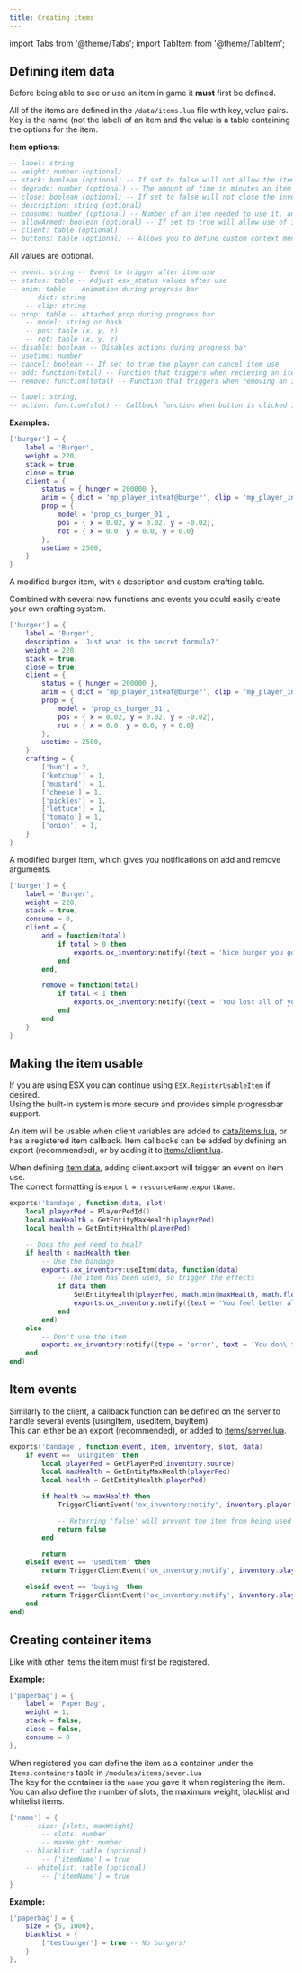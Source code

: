 ```yaml
---
title: Creating items
---
```


import Tabs from '@theme/Tabs';
import TabItem from '@theme/TabItem';

## Defining item data

Before being able to see or use an item in game it **must** first be defined.

All of the items are defined in the `/data/items.lua` file with key, value pairs.  
Key is the name (not the label) of an item and the value is a table containing the
options for the item.

**Item options:**
<Tabs>
<TabItem value='shared' label='Shared'>

```lua
-- label: string
-- weight: number (optional)
-- stack: boolean (optional) -- If set to false will not allow the item to be stacked
-- degrade: number (optional) -- The amount of time in minutes an item will degrade after
-- close: boolean (optional) -- If set to false will not close the inventory on item use
-- description: string (optional)
-- consume: number (optional) -- Number of an item needed to use it, and removed after use (Default: 1)
-- allowArmed: boolean (optional) -- If set to true will allow use of item while armed with a weapon
-- client: table (optional)
-- buttons: table (optional) -- Allows you to define custom context menu functions for the item
```
</TabItem>
<TabItem value='client' label='Client'>

All values are optional.
```lua
-- event: string -- Event to trigger after item use
-- status: table -- Adjust esx_status values after use
-- anim: table -- Animation during progress bar
    -- dict: string
    -- clip: string
-- prop: table -- Attached prop during progress bar
    -- model: string or hash
    -- pos: table (x, y, z)
    -- rot: table (x, y, z)
-- disable: boolean -- Disables actions during progress bar
-- usetime: number
-- cancel: boolean -- If set to true the player can cancel item use
-- add: function(total) -- Function that triggers when recieving an item (Returns total item count as `total`)
-- remove: function(total) -- Function that triggers when removing an item (Returns total item count as `total`)
```
</TabItem>
<TabItem value='buttons' label='Buttons'>

```lua
-- label: string,
-- action: function(slot) -- Callback function when button is clicked in context menu, returns item slot
```
</TabItem>
</Tabs>

**Examples:**
<Tabs>
<TabItem value='burger' label='Burger'>

```lua
['burger'] = {
    label = 'Burger',
    weight = 220,
    stack = true,
    close = true,
    client = {
        status = { hunger = 200000 },
        anim = { dict = 'mp_player_inteat@burger', clip = 'mp_player_int_eat_burger_fp' },
        prop = { 
            model = 'prop_cs_burger_01',
            pos = { x = 0.02, y = 0.02, y = -0.02},
            rot = { x = 0.0, y = 0.0, y = 0.0}
        },
        usetime = 2500,
    }
}
```
</TabItem>
<TabItem value='custom_burger' label='Custom burger'>

A modified burger item, with a description and custom crafting table.


Combined with several new functions and events you could easily create your own crafting system.
```lua
['burger'] = {
    label = 'Burger',
    description = 'Just what is the secret formula?'
    weight = 220,
    stack = true,
    close = true,
    client = {
        status = { hunger = 200000 },
        anim = { dict = 'mp_player_inteat@burger', clip = 'mp_player_int_eat_burger_fp' },
        prop = {
            model = 'prop_cs_burger_01', 
            pos = { x = 0.02, y = 0.02, y = -0.02}, 
            rot = { x = 0.0, y = 0.0, y = 0.0}
        },
        usetime = 2500,
    }
    crafting = {
        ['bun'] = 2,
        ['ketchup'] = 1,
        ['mustard'] = 1,
        ['cheese'] = 1,
        ['pickles'] = 1,
        ['lettuce'] = 1,
        ['tomato'] = 1,
        ['onion'] = 1, 
    }
}
```
</TabItem>
<TabItem value='notify_burger' label='Notify burger'>

A modified burger item, which gives you notifications on add and remove arguments.
```lua
['burger'] = {
    label = 'Burger',
    weight = 220,
    stack = true,
    consume = 0,
    client = {
        add = function(total)
            if total > 0 then
                exports.ox_inventory:notify({text = 'Nice burger you got there!'})
            end
        end,

        remove = function(total)
            if total < 1 then
                exports.ox_inventory:notify({text = 'You lost all of your burgers!'})
            end
        end
    }
}
```
</TabItem>
</Tabs>


## Making the item usable
If you are using ESX you can continue using `ESX.RegisterUsableItem` if desired.  
Using the built-in system is more secure and provides simple progressbar support.  

An item will be usable when client variables are added to [data/items.lua](https://github.com/overextended/ox_inventory/blob/main/data/items.lua), or has a registered item callback. Item callbacks can be added by defining an export (recommended), or by adding it to [items/client.lua](https://github.com/overextended/ox_inventory/blob/main/modules/items/client.lua#L33). 

When defining [item data](https://github.com/overextended/ox_inventory/blob/main/data/items.lua), adding client.export will trigger an event on item use.  
The correct formatting is `export = resourceName.exportName`.

```lua
exports('bandage', function(data, slot)
    local playerPed = PlayerPedId()
    local maxHealth = GetEntityMaxHealth(playerPed)
    local health = GetEntityHealth(playerPed)

    -- Does the ped need to heal?
    if health < maxHealth then
        -- Use the bandage
        exports.ox_inventory:useItem(data, function(data)
            -- The item has been used, so trigger the effects
            if data then
                SetEntityHealth(playerPed, math.min(maxHealth, math.floor(health + maxHealth / 16)))
                exports.ox_inventory:notify({text = 'You feel better already'})
            end
        end)
    else
        -- Don't use the item
        exports.ox_inventory:notify({type = 'error', text = 'You don\'t need a bandage right now'})
    end
end)
```


## Item events
Similarly to the client, a callback function can be defined on the server to handle several events (usingItem, usedItem, buyItem).  
This can either be an export (recommended), or added to [items/server.lua](https://github.com/overextended/ox_inventory/blob/main/modules/items/server.lua#L287).


```lua
exports('bandage', function(event, item, inventory, slot, data)
    if event == 'usingItem' then
        local playerPed = GetPlayerPed(inventory.source)
        local maxHealth = GetEntityMaxHealth(playerPed)
        local health = GetEntityHealth(playerPed)

        if health >= maxHealth then
            TriggerClientEvent('ox_inventory:notify', inventory.player.source, {type = 'error', text = 'You don\'t need a bandage right now'})

            -- Returning 'false' will prevent the item from being used
            return false
        end

        return
    elseif event == 'usedItem' then
        return TriggerClientEvent('ox_inventory:notify', inventory.player.source, {text = 'You feel better already'})

    elseif event == 'buying' then
        return TriggerClientEvent('ox_inventory:notify', inventory.player.source, {type = 'success', text = 'You bought a bandage'})
    end
end)
```

## Creating container items

Like with other items the item must first be registered.  

**Example:**

```lua
['paperbag'] = {
    label = 'Paper Bag',
    weight = 1,
    stack = false,
    close = false,
    consume = 0
},
```
When registered you can define the item as a container under the `Items.containers` table in `/modules/items/sever.lua`  
The key for the container is the `name` you gave it when registering the item.  
You can also define the number of slots, the maximum weight, blacklist and whitelist items.

```lua
['name'] = {
    -- size: {slots, maxWeight}
        -- slots: number
        -- maxWeight: number
    -- blacklist: table (optional)
        -- ['itemName'] = true
    -- whitelist: table (optional)
        -- ['itemName'] = true
}
```

**Example:**

```lua
['paperbag'] = {
    size = {5, 1000},
    blacklist = {
        ['testburger'] = true -- No burgers!
    }
},
```
